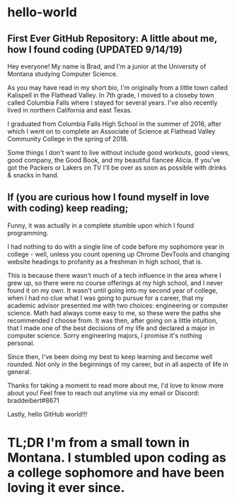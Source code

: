 # hello-world 
First Ever GitHub Repository: A little about me, how I found coding (UPDATED 9/14/19)
--------------------------------------------------------------------------------------
Hey everyone! My name is Brad, and I'm a junior at the University of Montana studying Computer Science. 

As you may have read in my short bio, I'm originally from a little town called Kalispell in the Flathead Valley. In 7th grade, I moved to a closeby town called Columbia Falls where I stayed for several years. I've also recently lived in northern California and east Texas. 

I graduated from Columbia Falls High School in the summer of 2016, after which I went on to complete an Associate of Science at Flathead Valley Community College in the spring of 2018. 

Some things I don't want to live without include good workouts, good views, good company, the Good Book, and my beautiful fiancee Alicia. If you've got the Packers or Lakers on TV I'll be over as soon as possible with drinks & snacks in hand.


If (you are curious how I found myself in love with coding) keep reading;
-------------------------------------------------------------------------
Funny, it was actually in a complete stumble upon which I found programming. 

I had nothing to do with a single line of code before my sophomore year in college - well, unless you count opening up Chrome DevTools and changing website headings to profanity as a freshman in high school, that is. 

This is because there wasn't much of a tech influence in the area where I grew up, so there were no course offerings at my high school, and I never found it on my own. It wasn't until going into my second year of college, when I had no clue what I was going to pursue for a career, that my academic advisor presented me with two choices: engineering or computer science. Math had always come easy to me, so these were the paths she recommended I choose from. It was then, after going on a little intuition, that I made one of the best decisions of my life and declared a major in computer science. Sorry engineering majors, I promise it's nothing personal.

Since then, I've been doing my best to keep learning and become well rounded. Not only in the beginnings of my career, but in all aspects of life in general.

Thanks for taking a moment to read more about me, I'd love to know more about you!
Feel free to reach out anytime via my email or Discord: braddeibert#8671

Lastly, hello GitHub world!!!

# TL;DR I'm from a small town in Montana. I stumbled upon coding as a college sophomore and have been loving it ever since.
